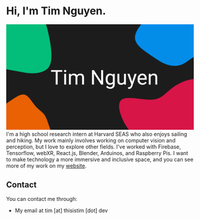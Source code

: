 # Hi, I'm Tim Nguyen.
![Profile](https://github.com/Piflyer/piflyer/raw/master/git-profile.png)
I'm a high school research intern at Harvard SEAS who also enjoys sailing and hiking. My work mainly involves working on computer vision and perception, but I love to explore other fields. I've worked with Firebase, Tensorflow, webXR, React.js, Blender, Arduinos, and Raspberry Pis. I want to make technology a more immersive and inclusive space, and you can see more of my work on my [website](https://thisistim.dev).

## Contact

You can contact me through:

* My email at tim [at] thisistim [dot] dev
